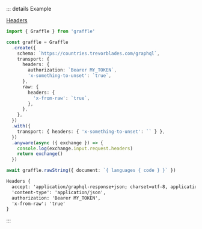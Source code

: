 ::: details Example

<div class="ExampleSnippet">
<a href="../../examples/transport-http/headers">Headers</a>

<!-- dprint-ignore-start -->
```ts twoslash
import { Graffle } from 'graffle'

const graffle = Graffle
  .create({
    schema: `https://countries.trevorblades.com/graphql`,
    transport: {
      headers: {
        authorization: `Bearer MY_TOKEN`,
        'x-something-to-unset': `true`,
      },
      raw: {
        headers: {
          'x-from-raw': `true`,
        },
      },
    },
  })
  .with({
    transport: { headers: { 'x-something-to-unset': `` } },
  })
  .anyware(async ({ exchange }) => {
    console.log(exchange.input.request.headers)
    return exchange()
  })

await graffle.rawString({ document: `{ languages { code } }` })
```
<!-- dprint-ignore-end -->

<!-- dprint-ignore-start -->
```txt
Headers {
  accept: 'application/graphql-response+json; charset=utf-8, application/json; charset=utf-8',
  'content-type': 'application/json',
  authorization: 'Bearer MY_TOKEN',
  'x-from-raw': 'true'
}
```
<!-- dprint-ignore-end -->

</div>
:::

